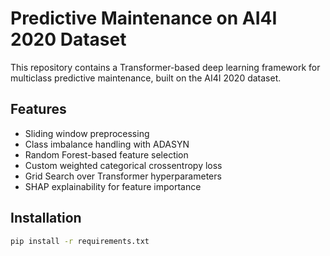 # Predictive Maintenance on AI4I 2020 Dataset

This repository contains a Transformer-based deep learning framework for multiclass predictive maintenance, built on the AI4I 2020 dataset.

## Features
- Sliding window preprocessing
- Class imbalance handling with ADASYN
- Random Forest-based feature selection
- Custom weighted categorical crossentropy loss
- Grid Search over Transformer hyperparameters
- SHAP explainability for feature importance

## Installation
```bash
pip install -r requirements.txt
